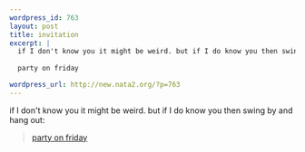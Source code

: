```yaml
--- 
wordpress_id: 763
layout: post
title: invitation
excerpt: |
  if I don't know you it might be weird. but if I do know you then swing by and hang out:
  
  party on friday

wordpress_url: http://new.nata2.org/?p=763
---
```

if I don't know you it might be weird. but if I do know you then swing by and hang out:<br>
<blockquote><a href="http://dopeman.org/party2.html">party on friday</a></blockquote>

